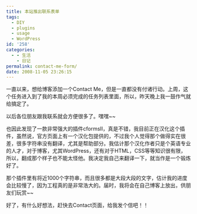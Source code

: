 ```yaml
---
title: 本站推出联系表单
tags:
  - DIY
  - plugins
  - usage
  - WordPress
id: '258'
categories:
  - - 生活
    - 日记
permalink: contact-me-form/
date: 2008-11-05 23:26:15
---
```


一直以来，想给博客添加一个Contact Me，但是一直都没有付诸行动。上周，这个任务进入到了我的本周必须完成的任务列表里面，所以，昨天晚上我一鼓作气就给搞定了。

以后各位朋友跟我联系就会方便很多了。嘿嘿~~

也因此发现了一款非常强大的插件cformsII，真是不错，我目前正在汉化这个插件，虽然说，官方页面上有一个汉化包提供的，不过我个人觉得那个做得实在很差，很多字符串没有翻译，尤其是帮助部分。我估计那个汉化作者只是个英语专业的人才，对于博客，尤其WordPress，还有对于HTML，CSS等等知识很有限，所以，翻成那个样子也不能太怪他。我决定我自己来翻译一下，就当作是一个锻炼好了。

那个插件里有将近1000个字符串，而且很多都是大段大段的文字，估计我的进度会比较慢了，因为工程真的是非常浩大的。届时，我将会在自己博客上放出，供朋友们玩赏~~

好了，有什么好想法，赶快去Contact页面，给我发个信吧！！